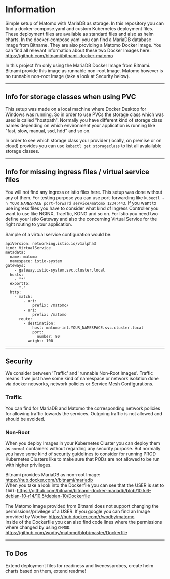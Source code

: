 # Information

Simple setup of Matomo with MariaDB as storage. In this repository you can find a docker-compose.yaml and custom Kubernetes deployment files. These deployment files are available as standard files and also as helm charts. 
In the docker-compose yaml you can find a MariaDB database image from Bitname. They are also providing a Matomo Docker Image. You can find all relevant information about these two Docker Images  here: https://github.com/bitnami/bitnami-docker-matomo

In this project I'm only using the MariaDB Docker Image from Bitnami. Bitnami provide this image as runnable non-root Image. Matomo however is no runnable non-root Image (take a look at Security below).

---


## Info for storage classes when using PVC

This setup was made on a local machine where Docker Desktop for Windows was running. So in order to use PVCs the storage class which was used is called "hostpath". Normally you have different kind of storage class names depending on which environment your application is running like "fast, slow, manual, ssd, hdd" and so on. 

In order to see which storage class your provider (locally, on premise or on cloud) provides you can use `kubectl get storageclass` to list all avalailable storage classes.


--- 


## Info for missing ingress files / virtual service files

You will not find any ingress or istio files here. This setup was done without any of them. For testing purpose you can use port-forwarding like `kubectl -n YOUR.NAMESPACE port-forward service/matomo 1234:443`. If you want to use ingress files you have to consider what kind of Ingress Controller you want to use like NGINX, Traeffic, KONG and so on. For Istio you need two define your Istio Gateway and also the concerning Virtual Service for the right routing to your application.

Sample of a virtual service configuration would be: 
```
apiVersion: networking.istio.io/v1alpha3
kind: VirtualService
metadata:
  name: matomo
  namespace: istio-system
gateways:
    - gateway.istio-system.svc.cluster.local
  hosts:
    - "*"
  exportTo:
    - "."
  http:
    - match:
        - uri:
            prefix: /matomo/
        - uri:
            prefix: /matomo
      route:
        - destination:
            host: matomo-int.YOUR_NAMESPACE.svc.cluster.local
            port:
              number: 80
          weight: 100
```

---


## Security

We consider between 'Traffic'  and 'runnable Non-Root Images'. Traffic means if we just have some kind of namespace or network isolation done via docker networks, network policies or Service Mesh Configurations. 

### Traffic

You can find for MariaDB and Matomo the corresponding network policies for allowing traffic towards the services. Outgoing traffic is not allowed and should be avoided.  

### Non-Root

When you deploy Images in your Kubernetes Cluster you can deploy them as `normal` containers without regarding any security purpose. But normally you have some kind of security guidelines to consider for running PROD Kubernetes Clusters like to make sure that PODs are not allowed to be run with higher privileges. 

Bitnami provides MariaDB as non-root Image: https://hub.docker.com/r/bitnami/mariadb  
When you take a look into the Dockerfile you can see that the USER is set to `1001`: https://github.com/bitnami/bitnami-docker-mariadb/blob/10.5.6-debian-10-r14/10.5/debian-10/Dockerfile  

The Matomo Image provided from Bitnami does not support changing the permissions/privilege of a USER. If you google you can find an Image provided by Wodby: https://hub.docker.com/r/wodby/matomo  
Inside of the Dockerfile you can also find code lines where the permissions where changed by using `CHMOD`: https://github.com/wodby/matomo/blob/master/Dockerfile

---


## To Dos

Extend deployment files for readiness and livenessprobes, create helm charts based on them, extend readme! 